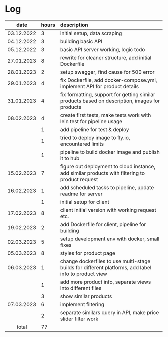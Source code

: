 # Log

| date      | hours | description  |
| :--------:|:------| :-----|
| 03.12.2022 | 3     | initial setup, data scraping |
| 04.12.2022 | 3     | building basic API |
| 05.12.2022 | 3     | basic API server working, logic todo |
| 27.01.2023 | 8     | rewrite for cleaner structure, add initial Dockerfile |
| 28.01.2023 | 2     | setup swagger, find cause for 500 error |
| 29.01.2023 | 4     | fix Dockerfile, add docker-compose.yml, implement API for product details |
| 31.01.2023 | 4     | fix formatting, support for getting similar products based on description, images for products |
| 08.02.2023 | 4     | create first tests, make tests work with lein test for pipeline usage |
|            | 1     | add pipeline for test & deploy |
|            | 1     | tried to deploy image to fly.io, encountered limits |
|            | 1     | pipeline to build docker image and publish it to hub |
| 15.02.2023 | 7     | figure out deployment to cloud instance, add similar products with filtering to product request |
| 16.02.2023 | 1     | add scheduled tasks to pipeline, update readme for server |
|            | 1     | initial setup for client |
| 17.02.2023 | 8     | client initial version with working request etc. |
| 19.02.2023 | 2     | add Dockerfile for client, pipeline for building |
| 02.03.2023 | 5     | setup development env with docker, small fixes |
| 05.03.2023 | 8     | styles for product page |
| 06.03.2023 | 1     | change dockerfiles to use multi-stage builds for different platforms, add label info to product view |
|            | 1     | add more product info, separate views into different files |
|            | 3     | show similar products |
| 07.03.2023 | 6     | implement filtering |
|            | 2     | separate similars query in API, make price slider filter work |
| total      | 77    | | 